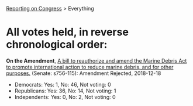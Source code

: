 [Reporting on Congress](index.md) &gt; Everything

All votes held, in reverse chronological order:
============================================== 

**On the Amendment**, [A bill to reauthorize and amend the Marine Debris Act to promote international action to reduce marine debris, and for other purposes.](https://www.senate.gov/legislative/LIS/roll_call_lists/roll_call_vote_cfm.cfm?congress=115&session=2&vote=00270) (Senate: s756-115): Amendment Rejected, 2018-12-18
* Democrats: Yes: 1, No: 46, Not voting: 0
* Republicans: Yes: 36, No: 14, Not voting: 1
* Independents: Yes: 0, No: 2, Not voting: 0

